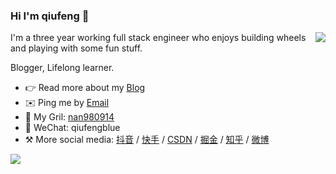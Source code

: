 ### Hi I'm qiufeng 👋


<img align="right" src="https://github-readme-stats.vercel.app/api?username=hua1995116&show_icons=true&icon_color=0366d6&text_color=24292e&bg_color=ffffff&hide_title=true" />

I'm a three year working full stack engineer who enjoys building wheels and playing with some fun stuff.

Blogger, Lifelong learner. 

- 👉 Read more about my [Blog](https://qiufeng.blue/)
- ✉️ Ping me by [Email](mailto:qiufenghyf@gmail.com)
- 👦 My Gril: [nan980914](https://github.com/nan980914)
- 💬 WeChat: qiufengblue
- ⚒ More social media: [抖音](https://www.douyin.com/user/MS4wLjABAAAAcqMsKfENGwv1GEsc8eeE2paQGrbb5z5UnWb_uX7Ul9o?extra_params=%7B%22search_id%22%3A%2220210731191831010211179222561CA99C%22%2C%22search_result_id%22%3A%2251632329649%22%2C%22search_keyword%22%3A%22%E7%A7%8B%E9%A3%8E%E7%9A%84%E7%AC%94%E8%AE%B0%22%2C%22search_type%22%3A%22user%22%7D&enter_method=search_result&enter_from=search_result) / [快手](https://www.kuaishou.com/profile/3xff6mhevp6gp3m) /  [CSDN](https://blog.csdn.net/blueblueskyhua) / [掘金](https://juejin.cn/user/923245497557111) / [知乎](https://www.zhihu.com/people/lan-se-89-98-69) / [微博](https://weibo.com/u/5342294054)

<p>
    <a href="https://qiufeng.blue/">
      <img src="https://github-profile-trophy.vercel.app/?username=hua1995116&theme=flat&title=Stars,Followers,Commit,MultiLanguage&margin-w=5&row=1&column=4" />
    </a>
</p>


